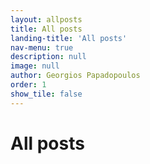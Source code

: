 ```yaml
---
layout: allposts
title: All posts
landing-title: 'All posts'
nav-menu: true
description: null
image: null
author: Georgios Papadopoulos
order: 1
show_tile: false
---
```


<h1>All posts</h1>
